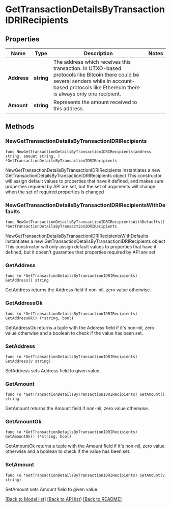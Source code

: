 # GetTransactionDetailsByTransactionIDRIRecipients

## Properties

Name | Type | Description | Notes
------------ | ------------- | ------------- | -------------
**Address** | **string** | The address which receives this transaction. In UTXO-based protocols like Bitcoin there could be several senders while in account-based protocols like Ethereum there is always only one recipient. | 
**Amount** | **string** | Represents the amount received to this address. | 

## Methods

### NewGetTransactionDetailsByTransactionIDRIRecipients

`func NewGetTransactionDetailsByTransactionIDRIRecipients(address string, amount string, ) *GetTransactionDetailsByTransactionIDRIRecipients`

NewGetTransactionDetailsByTransactionIDRIRecipients instantiates a new GetTransactionDetailsByTransactionIDRIRecipients object
This constructor will assign default values to properties that have it defined,
and makes sure properties required by API are set, but the set of arguments
will change when the set of required properties is changed

### NewGetTransactionDetailsByTransactionIDRIRecipientsWithDefaults

`func NewGetTransactionDetailsByTransactionIDRIRecipientsWithDefaults() *GetTransactionDetailsByTransactionIDRIRecipients`

NewGetTransactionDetailsByTransactionIDRIRecipientsWithDefaults instantiates a new GetTransactionDetailsByTransactionIDRIRecipients object
This constructor will only assign default values to properties that have it defined,
but it doesn't guarantee that properties required by API are set

### GetAddress

`func (o *GetTransactionDetailsByTransactionIDRIRecipients) GetAddress() string`

GetAddress returns the Address field if non-nil, zero value otherwise.

### GetAddressOk

`func (o *GetTransactionDetailsByTransactionIDRIRecipients) GetAddressOk() (*string, bool)`

GetAddressOk returns a tuple with the Address field if it's non-nil, zero value otherwise
and a boolean to check if the value has been set.

### SetAddress

`func (o *GetTransactionDetailsByTransactionIDRIRecipients) SetAddress(v string)`

SetAddress sets Address field to given value.


### GetAmount

`func (o *GetTransactionDetailsByTransactionIDRIRecipients) GetAmount() string`

GetAmount returns the Amount field if non-nil, zero value otherwise.

### GetAmountOk

`func (o *GetTransactionDetailsByTransactionIDRIRecipients) GetAmountOk() (*string, bool)`

GetAmountOk returns a tuple with the Amount field if it's non-nil, zero value otherwise
and a boolean to check if the value has been set.

### SetAmount

`func (o *GetTransactionDetailsByTransactionIDRIRecipients) SetAmount(v string)`

SetAmount sets Amount field to given value.



[[Back to Model list]](../README.md#documentation-for-models) [[Back to API list]](../README.md#documentation-for-api-endpoints) [[Back to README]](../README.md)


